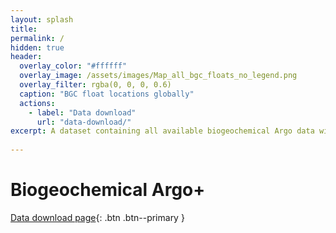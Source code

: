 ```yaml
---
layout: splash
title:  
permalink: /
hidden: true
header:
  overlay_color: "#ffffff"
  overlay_image: /assets/images/Map_all_bgc_floats_no_legend.png
  overlay_filter: rgba(0, 0, 0, 0.6)
  caption: "BGC float locations globally"
  actions:
    - label: "Data download"
      url: "data-download/"
excerpt: A dataset containing all available biogeochemical Argo data with a secondary quality control applied. Data available as individual float files or in monthly 1x1 gridded options. Additional data adjustments coming over the next few months. 
  
---
```

# Biogeochemical Argo+


[Data download page](data-download/){: .btn .btn--primary }
